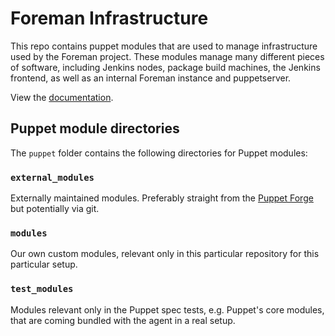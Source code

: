 # Foreman Infrastructure

This repo contains puppet modules that are used to manage infrastructure used by the Foreman project. These modules manage many different pieces of software, including Jenkins nodes, package build machines, the Jenkins frontend, as well as an internal Foreman instance and puppetserver.

View the [documentation](https://theforeman.github.io/foreman-infra).

## Puppet module directories
The `puppet` folder contains the following directories for Puppet modules:

### `external_modules`
Externally maintained modules. Preferably straight from the [Puppet Forge](https://forge.puppet.com) but potentially via git.

### `modules`
Our own custom modules, relevant only in this particular repository for this particular setup.

### `test_modules`
Modules relevant only in the Puppet spec tests, e.g. Puppet's core modules, that are coming bundled with the agent in a real setup.
